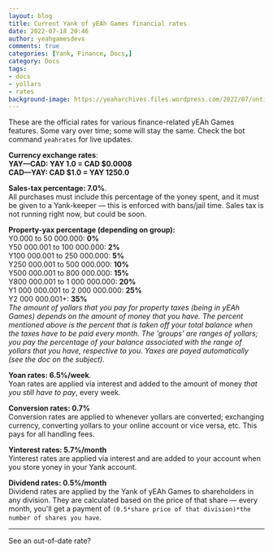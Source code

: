 ```yaml
---
layout: blog
title: Current Yank of yEAh Games financial rates
date: 2022-07-18 20:46
author: yeahgamesdevs
comments: true
categories: [Yank, Finance, Docs,]
category: Docs
tags: 
- docs 
- yollars 
- rates
background-image: https://yeaharchives.files.wordpress.com/2022/07/untitled-presentation-4.png?w=930&h=450&crop=1
---
```

<!-- wp:paragraph -->
<p>These are the official rates for various finance-related yEAh Games features. Some vary over time; some will stay the same. Check the bot command <code>yeahrates</code> for live updates.</p>
<!-- /wp:paragraph -->

<!-- wp:paragraph -->
<p><strong>Currency exchange rates</strong>:<br><strong>YAY—CAD: YAY 1.0 = CAD $0.0008 </strong><br><strong>CAD—YAY: CAD $1.0 = YAY 1250.0</strong></p>
<!-- /wp:paragraph -->

<!-- wp:paragraph -->
<p><strong>Sales-tax percentage: 7.0%</strong>. <br>All purchases must include this percentage of the yoney spent, and it must be given to a Yank-keeper — this is enforced with bans/jail time. Sales tax is not running right now, but could be soon.</p>
<!-- /wp:paragraph -->

<!-- wp:paragraph -->
<p><strong>Property-yax percentage (depending on group):</strong><br>Y0.000 to 50 000.000: <strong>0%</strong><br>Y50 000.001 to 100 000.000: <strong>2%</strong><br>Y100 000.001 to 250 000.000: <strong>5%</strong><br>Y250 000.001 to 500 000.000: <strong>10%</strong><br>Y500 000.001 to 800 000.000: <strong>15%</strong><br>Y800 000.001 to 1 000 000.000: <strong>20%</strong><br>Y1 000 000.001 to 2 000 000.000: <strong>25%</strong><br>Y2 000 000.001+: <strong>35%</strong> <br><em>The amount of yollars that you pay for property taxes (being in yEAh Games) depends on the amount of money that you have. The percent mentioned above is the percent that is taken off your total balance when the taxes have to be paid every month. The 'groups' are ranges of yollars; you pay the percentage of your balance associated with the range of yollars that you have, respective to you. Yaxes are payed automatically (see the doc on the subject).</em></p>
<!-- /wp:paragraph -->

<!-- wp:paragraph -->
<p><strong>Yoan rates: 6.5%/week</strong>. <br>Yoan rates are applied via interest and added to the amount of money<em> that you still have to pay</em>, every week.</p>
<!-- /wp:paragraph -->

<!-- wp:paragraph -->
<p><strong>Conversion rates: 0.7%</strong> <br>Conversion rates are applied to whenever yollars are converted; exchanging currency, converting yollars to your online account or vice versa, etc. This pays for all handling fees.</p>
<!-- /wp:paragraph -->

<!-- wp:paragraph -->
<p><strong>Yinterest rates: 5.7%/month</strong> <br>Yinterest rates are applied via interest and are added to your account when you store yoney in your Yank account.</p>
<!-- /wp:paragraph -->

<!-- wp:paragraph -->
<p><strong>Dividend rates: 0.5%/month</strong> <br>Dividend rates are applied by the Yank of yEAh Games to shareholders in any division. They are calculated based on the price of that share — every month, you'll get a payment of <code>(0.5*share price of that division)*the number of shares you have</code>.</p>
<!-- /wp:paragraph -->

<!-- wp:separator -->
<hr class="wp-block-separator has-alpha-channel-opacity" />
<!-- /wp:separator -->

<!-- wp:paragraph -->
<p>See an out-of-date rate?</p>
<!-- /wp:paragraph -->
